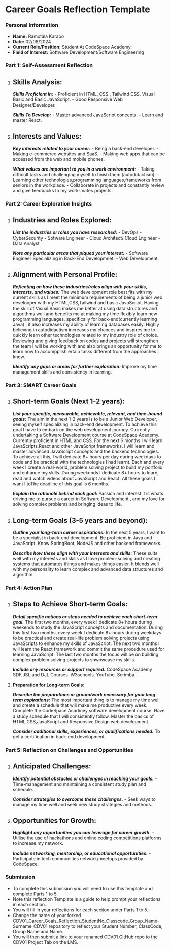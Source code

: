 
# Career Goals Reflection Template

### Personal Information

- **Name:** Ramotala Karabo
- **Date:** 02/08/2024
- **Current Role/Position:** Student At CodeSpace Academy
- **Field of Interest:** Software Development/Software Engineering

### Part 1: Self-Assessment Reflection

1. ## **Skills Analysis**:
   
      ***Skills Proficient In:***
       - Proficient in HTML, CSS , Tailwind CSS, Visual Basic and Basic JavaScript.
       - Good Responsive Web Designer/Developer.
  
      ***Skills To Develop:***
       - Master advanced JavaScript concepts.
       - Learn and master React.
        
3. ## **Interests and Values**:
    
      ***Key interests related to your career:***
       -  Being a back-end developer.
       -  Making e-commerce websites and SaaS.
       -  Making web apps that can be accessed from the web and mobile phones.
      
      ***What values are important to you in a work environment:***
       - Taking difficult tasks and challenging myself to finish them (autodidactism).
       - Learning other technologies,programming languages,frameworks from seniors in the workplace.
       - Collaborate in projects and constantly review and give feedbacks to my work-mates projects. 
 
### Part 2: Career Exploration Insights

1. ## **Industries and Roles Explored**:
    
      ***List the industries or roles you have researched:***
       - DevOps
       - CyberSecurity
       - Sofware Engineer
       - Cloud Architect/ Cloud Engineer
       - Data Analyst
   
      ***Note any particular areas that piqued your interest:***
       - Software Engineer Specializing in Back-End Developmnet.
       - Web Development.

2. ## **Alignment with Personal Profile**:
    
      ***Reflecting on how these industries/roles align with your skills, interests, and values:***
       The web development role best fits with my current skills as I meet the minimum requirements of being a junior web develooper with my HTML,CSS,Tailwind and           basic JavaScript.
       Having the skill of Visual Basic makes me better at using data structures and algorithms well and benefits me at making my time flexibly 
       learn new programming languages, specifically for back-end(currently learning Java) , it also increases my ability of learning databases easily.
       Highly believing in autodidactism increases my chances and inspires me to quickly learn other technologies related to my industry role of choice.
       Reviewing and giving feedback on codes and projects will strengthen the team I will be working with and also brings an opportunity for me to learn how to 
       accompplish  ertain tasks different from the approaches I know.
 
 
      ***Identify any gaps or areas for further exploration:***
       Improve my time management skills and consistency in learning.
  

### Part 3: SMART Career Goals

1. ## **Short-term Goals** (Next 1-2 years):
    
      ***List your specific, measurable, achievable, relevant, and time-bound goals:***
       The aim in the next 1-2 years is to be a Junior Web Developer, seeing myself specializing in back-end development.
       To achieve this goal I have to embark on the web development journey.
       Currently undertaking a Software Development course at CodeSpace Academy.
       Currently proficient in HTML and CSS.
       For the next 6 months I will learn JavaScripts,React and other JavaScript frameworks.
       I will learn and master advanced JavaScript concepts and the backend technologies.
       To achieve all this, I will dedicate 8+ hours per day during weekdays to code and be practical with the technologies I had learnt.
       Each and every week I create a real-world, problem solving project to build my portfolio and enhance my skills.
       During weekends I dedicate 8+ hours to learn, read and watch videos about JavaScript and React.
       All these goals I want I toThe deadline of this goal is 6 months.
      
      ***Explain the rationale behind each goal:***
       Passion and interest it is whats driving me to pursue a career in Software Development , and my love for solving complex problems and bringing ideas to life.
      
3. ## **Long-term Goals** (3-5 years and beyond):
    
      ***Outline your long-term career aspirations:***
       In the next 5 years, I want to be a specialist in back-end development.
       Be proficient in Java and JavaScript.
       Know SpringBoot, NodeJS and other backend frameworks.
   

      ***Describe how these align with your interests and skills:***
       These suits well with my interests and skills as I love problem-solving and creating systems that automates things and makes things easier.
       It blends well with my personality to learn complex and advanced data structures and algorithm.

### Part 4: Action Plan

1. ## **Steps to Achieve Short-term Goals**:
    
      ***Detail specific actions or steps needed to achieve each short-term goal.***
       The first two months, every week I dedicate 8+ hours during weekends to study the JavaScript concepts and documentation.
       During this first two months, every week I dedicate 8+ hours during weekdays to be practical and create real-life problem solving projects using JavaScripts 
       to enhance my skills of JavaScript.
       The next two months I will learn the React framework and commit the same procedure used for learning JavaScript.
       The last two months the focus will be on building complex,problem solving projects to shwowcase my skills.

      ***Include any resources or support required.***
       CodeSpace Academy SDF,JSL and DJL Courses.
       W3schools.
       YouTube.
       Scrimba.
   
3. **Preparation for Long-term Goals**:
    
      ***Describe the preparations or groundwork necessary for your long-term aspirations:***
       The most important thing is to manage my time well and create a schedule that will make me productive every week.
       Complete the CodeSpace Acadmey software development course.
       Have a study schedule that I will consistently follow.
       Master the basics of HTML,CSS,JavaScript and Responsive Design web development.
   
      
      ***Consider additional skills, experiences, or qualifications needed.***
       To get a certification in back-end development.

### Part 5: Reflection on Challenges and Opportunities

1. ## **Anticipated Challenges**:
    
      ***Identify potential obstacles or challenges in reaching your goals.***
       - Time-management and maintaining a consistent study plan and schedule.
      
      ***Consider strategies to overcome these challenges.***
       - Seek ways to manage my time well and seek new study strategies and methods.
    
2. ## **Opportunities for Growth**:
    
      ***Highlight any opportunities you can leverage for career growth.***
       - Utilise the use of hackathons and online coding competitions platforms to increase my network.
    
      ***Include networking, mentorship, or educational opportunities:***
       - Participate in tech communities network/meetups provided by  CodeSpace.
    
    

### Submission

- To complete this submission you will need to use this template and complete Parts 1 to 5.
- Note this reflection Template is a guide to help prompt your reflections in each section.
- You will fill in your reflections for each seciton under Parts 1 to 5.
- Change the name of your forked CDV01_Career_Goals_Reflection_StudentNo_Classcode_Group_Name-Surname_CDV01 repository to reflect your Student Number, ClassCode, Group Name and Name.
- You will then submit a link to your renamed CDV01 GitHub repo to the CDV01 Project Tab on the LMS.


